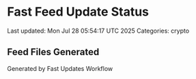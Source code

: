 # Fast Feed Update Status
Last updated: Mon Jul 28 05:54:17 UTC 2025
Categories: crypto

## Feed Files Generated

Generated by Fast Updates Workflow
